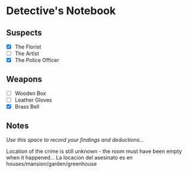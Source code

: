 # Detective's Notebook

## Suspects
- [x] The Florist
- [ ] The Artist
- [x] The Police Officer

## Weapons
- [ ] Wooden Box
- [ ] Leather Gloves
- [x] Brass Bell

## Notes
*Use this space to record your findings and deductions...*

Location of the crime is still unknown - the room must have been empty when it happened...
La locacion del asesinato es en houses/mansion/garden/greenhouse
